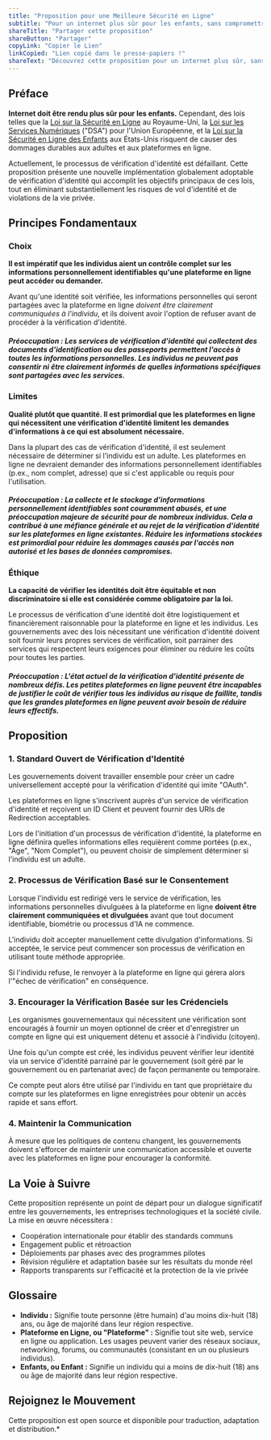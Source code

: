 ```yaml
---
title: "Proposition pour une Meilleure Sécurité en Ligne"
subtitle: "Pour un internet plus sûr pour les enfants, sans compromettre la vie privée."
shareTitle: "Partager cette proposition"
shareButton: "Partager"
copyLink: "Copier le Lien"
linkCopied: "Lien copié dans le presse-papiers !"
shareText: "Découvrez cette proposition pour un internet plus sûr, sans compromettre la vie privée."
---
```


## Préface

**Internet doit être rendu plus sûr pour les enfants.** Cependant, des lois telles que la [Loi sur la Sécurité en Ligne](https://www.gov.uk/government/publications/online-safety-act-explainer/online-safety-act-explainer) au Royaume-Uni, la [Loi sur les Services Numériques](https://commission.europa.eu/strategy-and-policy/priorities-2019-2024/europe-fit-digital-age/digital-services-act_en) ("DSA") pour l'Union Européenne, et la [Loi sur la Sécurité en Ligne des Enfants](https://www.congress.gov/bill/119th-congress/senate-bill/1748/text) aux États-Unis risquent de causer des dommages durables aux adultes et aux plateformes en ligne.

Actuellement, le processus de vérification d'identité est défaillant. Cette proposition présente une nouvelle implémentation globalement adoptable de vérification d'identité qui accomplit les objectifs principaux de ces lois, tout en éliminant substantiellement les risques de vol d'identité et de violations de la vie privée.

## Principes Fondamentaux

### Choix
**Il est impératif que les individus aient un contrôle complet sur les informations personnellement identifiables qu'une plateforme en ligne peut accéder ou demander.**

Avant qu'une identité soit vérifiée, les informations personnelles qui seront partagées avec la plateforme en ligne *doivent être clairement communiquées à l'individu*, et ils doivent avoir l'option de refuser avant de procéder à la vérification d'identité.

##### **Préoccupation :** Les services de vérification d'identité qui collectent des documents d'identification ou des passeports permettent l'accès à toutes les informations personnelles. Les individus ne peuvent pas consentir ni être clairement informés de quelles informations spécifiques sont partagées avec les services.

### Limites
**Qualité plutôt que quantité. Il est primordial que les plateformes en ligne qui nécessitent une vérification d'identité limitent les demandes d'informations à ce qui est absolument nécessaire.**

Dans la plupart des cas de vérification d'identité, il est seulement nécessaire de déterminer si l'individu est un adulte. Les plateformes en ligne ne devraient demander des informations personnellement identifiables (p.ex., nom complet, adresse) que si c'est applicable ou requis pour l'utilisation.

##### **Préoccupation :** La collecte et le stockage d'informations personnellement identifiables sont couramment abusés, et une préoccupation majeure de sécurité pour de nombreux individus. Cela a contribué à une méfiance générale et au rejet de la vérification d'identité sur les plateformes en ligne existantes. Réduire les informations stockées est primordial pour réduire les dommages causés par l'accès non autorisé et les bases de données compromises.

### Éthique
**La capacité de vérifier les identités doit être équitable et non discriminatoire si elle est considérée comme obligatoire par la loi.**

Le processus de vérification d'une identité doit être logistiquement et financièrement raisonnable pour la plateforme en ligne et les individus. Les gouvernements avec des lois nécessitant une vérification d'identité doivent soit fournir leurs propres services de vérification, soit parrainer des services qui respectent leurs exigences pour éliminer ou réduire les coûts pour toutes les parties.

##### **Préoccupation :** L'état actuel de la vérification d'identité présente de nombreux défis. Les petites plateformes en ligne peuvent être incapables de justifier le coût de vérifier tous les individus au risque de faillite, tandis que les grandes plateformes en ligne peuvent avoir besoin de réduire leurs effectifs.

## Proposition

### 1. Standard Ouvert de Vérification d'Identité

Les gouvernements doivent travailler ensemble pour créer un cadre universellement accepté pour la vérification d'identité qui imite "OAuth".

Les plateformes en ligne s'inscrivent auprès d'un service de vérification d'identité et reçoivent un ID Client et peuvent fournir des URIs de Redirection acceptables.

Lors de l'initiation d'un processus de vérification d'identité, la plateforme en ligne définira quelles informations elles requièrent comme portées (p.ex., "Âge", "Nom Complet"), ou peuvent choisir de simplement déterminer si l'individu est un adulte.

### 2. Processus de Vérification Basé sur le Consentement

Lorsque l'individu est redirigé vers le service de vérification, les informations personnelles divulguées à la plateforme en ligne **doivent être clairement communiquées et divulguées** avant que tout document identifiable, biométrie ou processus d'IA ne commence.

L'individu doit accepter manuellement cette divulgation d'informations. Si acceptée, le service peut commencer son processus de vérification en utilisant toute méthode appropriée.

Si l'individu refuse, le renvoyer à la plateforme en ligne qui gérera alors l'"échec de vérification" en conséquence.

### 3. Encourager la Vérification Basée sur les Crédenciels

Les organismes gouvernementaux qui nécessitent une vérification sont encouragés à fournir un moyen optionnel de créer et d'enregistrer un compte en ligne qui est uniquement détenu et associé à l'individu (citoyen).

Une fois qu'un compte est créé, les individus peuvent vérifier leur identité via un service d'identité parrainé par le gouvernement (soit géré par le gouvernement ou en partenariat avec) de façon permanente ou temporaire.

Ce compte peut alors être utilisé par l'individu en tant que propriétaire du compte sur les plateformes en ligne enregistrées pour obtenir un accès rapide et sans effort.

### 4. Maintenir la Communication

À mesure que les politiques de contenu changent, les gouvernements doivent s'efforcer de maintenir une communication accessible et ouverte avec les plateformes en ligne pour encourager la conformité.

## La Voie à Suivre

Cette proposition représente un point de départ pour un dialogue significatif entre les gouvernements, les entreprises technologiques et la société civile. La mise en œuvre nécessitera :

- Coopération internationale pour établir des standards communs
- Engagement public et rétroaction
- Déploiements par phases avec des programmes pilotes
- Révision régulière et adaptation basée sur les résultats du monde réel
- Rapports transparents sur l'efficacité et la protection de la vie privée

## Glossaire
* **Individu :** Signifie toute personne (être humain) d'au moins dix-huit (18) ans, ou âge de majorité dans leur région respective.
* **Plateforme en Ligne, ou "Plateforme" :** Signifie tout site web, service en ligne ou application. Les usages peuvent varier des réseaux sociaux, networking, forums, ou communautés (consistant en un ou plusieurs individus).
* **Enfants, ou Enfant :** Signifie un individu qui a moins de dix-huit (18) ans ou âge de majorité dans leur région respective.

## Rejoignez le Mouvement

Cette proposition est open source et disponible pour traduction, adaptation et distribution.* 